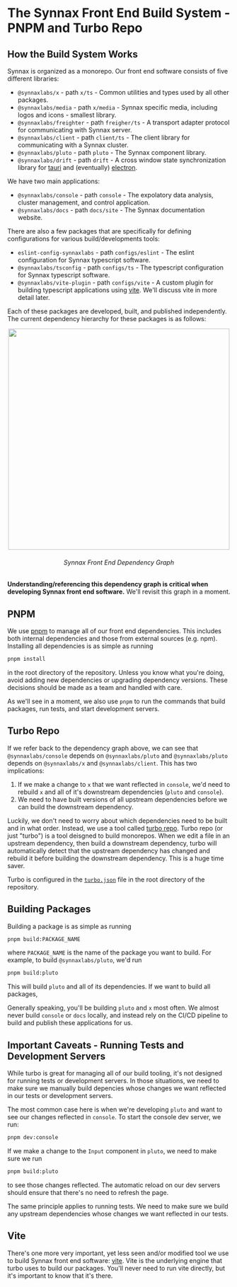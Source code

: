 # The Synnax Front End Build System - PNPM and Turbo Repo

## How the Build System Works

Synnax is organized as a monorepo. Our front end software consists of five different libraries:

- `@synnaxlabs/x` - path `x/ts` - Common utilities and types used by all other
  packages.
- `@synnaxlabs/media` - path `x/media` - Synnax specific media, including logos and
  icons - smallest library.
- `@synnaxlabs/freighter` - path `freigher/ts` - A transport adapter protocol for
  communicating with Synnax server.
- `@synnaxlabs/client` - path `client/ts` - The client library for communicating
  with a Synnax cluster.
- `@synnaxlabs/pluto` - path `pluto` - The Synnax component library.
- `@synnaxlabs/drift` - path `drift` - A cross window state synchronization library
  for [tauri](https://tauri.studio/) and (eventually) [electron](https://www.electronjs.org/).

We have two main applications:

- `@synnaxlabs/console` - path `console` - The expolatory data analysis, cluster management, and
  control application.
- `@synnaxlabs/docs` - path `docs/site` - The Synnax documentation website.

There are also a few packages that are specifically for defining configurations for
various build/developments tools:

- `eslint-config-synnaxlabs` - path `configs/eslint` - The eslint configuration for
  Synnax typescript software.
- `@synnaxlabs/tsconfig` - path `configs/ts` - The typescript configuration for Synnax
  typescript software.
- `@synnaxlabs/vite-plugin` - path `configs/vite` - A custom plugin for building
  typescript applications using [vite](https://vitejs.dev/). We'll discuss vite in
  more detail later.

Each of these packages are developed, built, and published independently. The current dependency hierarchy for these packages is as follows:

<p align="middle">
    <img src="./img/build/deps.png" width="500px">
    <h6 align="Middle">Synnax Front End Dependency Graph</h6>
</p>

**Understanding/referencing this dependency graph is critical when developing Synnax
front end software.** We'll revisit this graph in a moment.

## PNPM

We use [pnpm](https://pnpm.js.org/) to manage all of our front end dependencies. This
includes both internal dependencies and those from external sources (e.g. npm).
Installing all dependencies is as simple as running

```bash
pnpm install
```

in the root directory of the repository. Unless you know what you're doing, avoid
adding new dependencies or upgrading dependency versions. These decisions should be
made as a team and handled with care.

As we'll see in a moment, we also use `pnpm` to run the commands that build packages,
run tests, and start development servers.

## Turbo Repo

If we refer back to the dependency graph above, we can see that `@synnaxlabs/console`
depends on `@synnaxlabs/pluto` and `@synnaxlabs/pluto` depends on `@synnaxlabs/x`
and `@synnaxlabs/client`. This has two implications:

1. If we make a change to `x` that we want reflected in `console`, we'd need to rebuild
   `x` and all of it's downstream dependencies (`pluto` and `console`).
2. We need to have built versions of all upstream dependencies before we can build the
   downstream dependency.

Luckily, we don't need to worry about which dependencies need to be built and in what
order. Instead, we use a tool called [turbo repo](https://turbo.fyi/). Turbo repo (or
just "turbo") is a tool deisgned to build monorepos. When we edit a file in an upstream
dependency, then build a downstream dependency, turbo will automatically detect that
the upstream dependency has changed and rebuild it before building the downstream
dependency. This is a huge time saver.

Turbo is configured in the [`turbo.json`](../../turbo.json) file in the root directory
of the repository.

## Building Packages

Building a package is as simple as running

```bash
pnpm build:PACKAGE_NAME
```

where `PACKAGE_NAME` is the name of the package you want to build. For example, to
build `@synnaxlabs/pluto`, we'd run

```bash
pnpm build:pluto
```

This will build `pluto` and all of its dependencies. If we want to build all packages,

Generally speaking, you'll be building `pluto` and `x` most often. We almost never build
`console` or `docs` locally, and instead rely on the CI/CD pipeline to build and publish
these applications for us.

## Important Caveats - Running Tests and Development Servers

While turbo is great for managing all of our build tooling, it's not designed for
running tests or development servers. In those situations, we need to make sure we
manually build depencies whose changes we want reflected in our tests or development
servers.

The most common case here is when we're developing `pluto` and want to see our changes
reflected in `console`. To start the console dev server, we run:

```bash
pnpm dev:console
```

If we make a change to the `Input` component in `pluto`, we need to make sure we run

```bash
pnpm build:pluto
```

to see those changes reflected. The automatic reload on our dev servers should ensure
that there's no need to refresh the page.

The same principle applies to running tests. We need to make sure we build any
upstream dependencies whose changes we want reflected in our tests.

## Vite

There's one more very important, yet less seen and/or modified tool we use to build
Synnax front end software: [vite](https://vitejs.dev/). Vite is the underlying engine
that turbo uses to build our packages. You'll never need to run vite directly, but it's
important to know that it's there.
